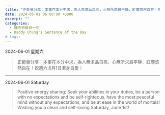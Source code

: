 ```yaml
---
title: "正能量分享：本事在本分中求，為人無求品自高，心無所求最平静，紅塵悠然自在！祝週六,6月1日潔身自愛！ <br> Positive energy sharing: Seek your abilities in your duties, be a person with no expectations and be self-righteous, have the most peaceful mind without any expectations, and be at ease in the world of mortals! Wishing you a clean and self-loving Saturday, June 1st!"
date: 2024-06-01 06:00:00 +0800
excerpt: ""
categories:
  - 鍾老爸每日一句
  - Daddy Chung's Sentence of the Day
# tags:
---
```


2024-06-01 星期六

> 正能量分享：本事在本分中求，為人無求品自高，心無所求最平静，紅塵悠然自在！祝週六,6月1日潔身自愛！

---

2024-06-01 Saturday

> Positive energy sharing: Seek your abilities in your duties, be a person with no expectations and be self-righteous, have the most peaceful mind without any expectations, and be at ease in the world of mortals! Wishing you a clean and self-loving Saturday, June 1st!